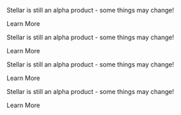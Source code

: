 <stellar-message type="alert">
  <stellar-asset name="happy"></stellar-asset>
  <p>Stellar is still an alpha product - some things may change!</p>
  <stellar-button size="tiny" pill>Learn More</stellar-button>
</stellar-message>

<stellar-message type="error">
  <stellar-asset name="happy"></stellar-asset>
  <p>Stellar is still an alpha product - some things may change!</p>
  <stellar-button size="tiny" pill>Learn More</stellar-button>
</stellar-message>

<stellar-message type="info">
  <stellar-asset name="happy"></stellar-asset>
  <p>Stellar is still an alpha product - some things may change!</p>
  <stellar-button size="tiny" pill>Learn More</stellar-button>
</stellar-message>

<stellar-message type="success">
  <stellar-asset name="happy"></stellar-asset>
  <p>Stellar is still an alpha product - some things may change!</p>
  <stellar-button size="tiny" pill>Learn More</stellar-button>
</stellar-message>
